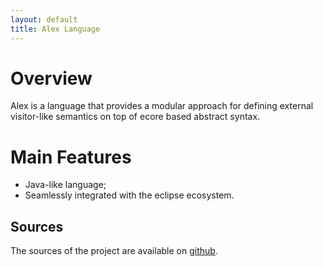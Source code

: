 ```yaml
---
layout: default
title: Alex Language
---
```


# Overview

Alex is a language that provides a modular approach for defining external visitor-like semantics on top of ecore based abstract syntax.

# Main Features

- Java-like language;
- Seamlessly integrated with the eclipse ecosystem.

## Sources

The sources of the project are available on [github](https://diverse-project.github.io/alex/).

